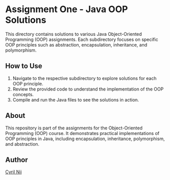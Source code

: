 # Assignment One - Java OOP Solutions

This directory contains solutions to various Java Object-Oriented Programming (OOP) assignments. Each subdirectory focuses on specific OOP principles such as abstraction, encapsulation, inheritance, and polymorphism.

## How to Use

1. Navigate to the respective subdirectory to explore solutions for each OOP principle.
2. Review the provided code to understand the implementation of the OOP concepts.
3. Compile and run the Java files to see the solutions in action.

## About

This repository is part of the assignments for the Object-Oriented Programming (OOP) course. It demonstrates practical implementations of OOP principles in Java, including encapsulation, inheritance, polymorphism, and abstraction.

## Author

[Cyril Nii](https://github.com/Cyril-Nii)
